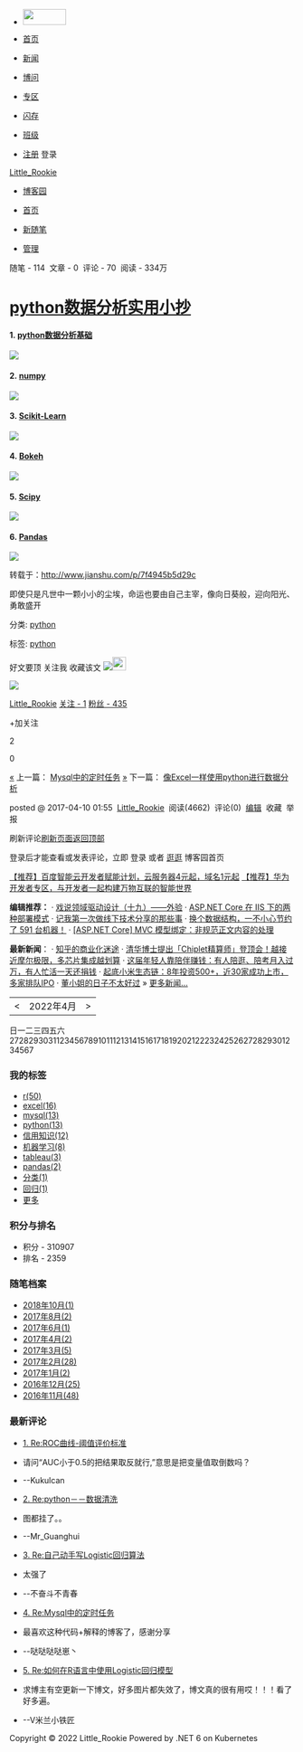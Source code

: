 <a id="top"></a>

- [<img width="76" height="28" src="../../../_resources/logo_954d0ef2a75748f0a5b6314085f6c62a.svg"/>](https://www.cnblogs.com/ "开发者的网上家园")
- [首页](https://www.cnblogs.com/)
- [新闻](https://news.cnblogs.com/)
- [博问](https://q.cnblogs.com/)
- <a id="nav_brandzone"></a>[专区](https://brands.cnblogs.com/huawei)
- [闪存](https://ing.cnblogs.com/)
- [班级](https://edu.cnblogs.com/)

- [注册](https://account.cnblogs.com/signup) 登录

<a id="Header1_HeaderTitle"></a>[Little_Rookie](https://www.cnblogs.com/nxld/)

- <a id="blog_nav_sitehome"></a>[博客园](https://www.cnblogs.com/)
- <a id="blog_nav_myhome"></a>[首页](https://www.cnblogs.com/nxld/)
- <a id="blog_nav_newpost"></a>[新随笔](https://i.cnblogs.com/EditPosts.aspx?opt=1)

- <a id="blog_nav_admin"></a>[管理](https://i.cnblogs.com/)

<a id="stats_post_count"></a>随笔 \- 114  <a id="stats_article_count"></a>文章 \- 0  <a id="stats_comment_count"></a>评论 \- 70  <a id="stats_total_view_count"></a>阅读 \- 334万

# <a id="cb_post_title_url"></a>[python数据分析实用小抄](https://www.cnblogs.com/nxld/p/6687253.html)

#### 1. [python数据分析基础](https://s3.amazonaws.com/assets.datacamp.com/blog_assets/PythonForDataScience.pdf)

![](../../../_resources/2_cc2029f3fdaa4b2d8cba9bc007d3d304.png)

#### 2. [numpy](https://s3.amazonaws.com/assets.datacamp.com/blog_assets/Numpy_Python_Cheat_Sheet.pdf)

![](../../../_resources/2_b9e33f509fdd46c69a1cd86a1f29c0cd.png)

#### 3. [Scikit-Learn](https://s3.amazonaws.com/assets.datacamp.com/blog_assets/Scikit_Learn_Cheat_Sheet_Python.pdf)

![](../../../_resources/2_873cbab1d7f64bf587bd10ee59fb4c61.png)

#### 4. [Bokeh](https://s3.amazonaws.com/assets.datacamp.com/blog_assets/Python_Bokeh_Cheat_Sheet.pdf)

![](../../../_resources/2_0ac2d42ae9bd4a459c0250e378d30c09.png)

#### 5. [Scipy](https://s3.amazonaws.com/assets.datacamp.com/blog_assets/Python_SciPy_Cheat_Sheet_Linear_Algebra.pdf)

![](../../../_resources/2_aa7845e71d144909a101bca98b7af010.png)

#### 6. [Pandas](https://s3.amazonaws.com/assets.datacamp.com/blog_assets/PandasPythonForDataScience+%281%29.pdf)

![](../../../_resources/2_d332d0aabd7742a486d4f65ff8bb4afb.png)

转载于：http://www.jianshu.com/p/7f4945b5d29c

即使只是凡世中一颗小小的尘埃，命运也要由自己主宰，像向日葵般，迎向阳光、勇敢盛开

分类: [python](https://www.cnblogs.com/nxld/category/908516.html)

标签: [python](https://www.cnblogs.com/nxld/tag/python/)

<a id="green_channel_digg"></a>好文要顶 <a id="green_channel_follow"></a>关注我 <a id="green_channel_favorite"></a>收藏该文 <a id="green_channel_weibo"></a>![](../../../_resources/icon_weibo_24_ef9a257d3a0747dab8fb7ba81072772c.png)<a id="green_channel_wechat"></a><img width="24" height="24" src="../../../_resources/wechat_6d7f48465e174a42b9ce43b3a29b3650.png"/>

[![](../../../_resources/20161112155140_25f11561331d421ba38f6ea0dd431311.png)](https://home.cnblogs.com/u/nxld/)

[Little_Rookie](https://home.cnblogs.com/u/nxld/)
[关注 \- 1](https://home.cnblogs.com/u/nxld/followees/)
[粉丝 \- 435](https://home.cnblogs.com/u/nxld/followers/)

+加关注

<a id="digg_count"></a>2

<a id="bury_count"></a>0

[«](https://www.cnblogs.com/nxld/p/6624966.html) 上一篇： [Mysql中的定时任务](https://www.cnblogs.com/nxld/p/6624966.html "发布于 2017-03-27 02:26")
[»](https://www.cnblogs.com/nxld/p/6756492.html) 下一篇： [像Excel一样使用python进行数据分析](https://www.cnblogs.com/nxld/p/6756492.html "发布于 2017-04-24 13:44")

posted @ <a id="post-date"></a>2017-04-10 01:55  [Little_Rookie](https://www.cnblogs.com/nxld/)  阅读(<a id="post_view_count"></a>4662)  评论(<a id="post_comment_count"></a>0)  [编辑](https://i.cnblogs.com/EditPosts.aspx?postid=6687253)  收藏  举报

<a id="!comments"></a>

<a id="commentform"></a>

<a id="lnk_RefreshComments"></a>刷新评论[刷新页面](#)[返回顶部](#top)

登录后才能查看或发表评论，立即 登录 或者 [逛逛](https://www.cnblogs.com/) 博客园首页

[【推荐】百度智能云开发者赋能计划，云服务器4元起，域名1元起](https://cloud.baidu.com/campaign/2022developer/index.html?track=18708feb6fc4c4db36171b5d7d99f1509444b5c535f8dfc7#person)
[【推荐】华为开发者专区，与开发者一起构建万物互联的智能世界](https://brands.cnblogs.com/huawei)

**编辑推荐：**
· [戏说领域驱动设计（十九）——外验](https://www.cnblogs.com/skevin/p/16035785.html)
· [ASP.NET Core 在 IIS 下的两种部署模式](https://www.cnblogs.com/artech/p/inside-asp-net-core-6-32.html)
· [记我第一次做线下技术分享的那些事](https://www.cnblogs.com/skychen1218/p/16068503.html)
· [换个数据结构，一不小心节约了 591 台机器！](https://www.cnblogs.com/thisiswhy/p/16066548.html)
· [\[ASP.NET Core\] MVC 模型绑定：非规范正文内容的处理](https://www.cnblogs.com/tcjiaan/p/16058491.html)

**最新新闻**：
· [知乎的商业化迷途](https://news.cnblogs.com/n/718066/)
· [清华博士提出「Chiplet精算师」登顶会！越接近摩尔极限，多芯片集成越划算](https://news.cnblogs.com/n/718041/)
· [这届年轻人靠陪伴赚钱：有人陪逛、陪考月入过万，有人忙活一天还捐钱](https://news.cnblogs.com/n/718067/)
· [起底小米生态链：8年投资500+，近30家成功上市，多家排队IPO](https://news.cnblogs.com/n/718065/)
· [董小姐的日子不太好过](https://news.cnblogs.com/n/718064/)
» [更多新闻...](https://news.cnblogs.com/ "IT 新闻")

|     |     |     |
| --- | --- | --- |
| <   | 2022年4月 | >   |

日一二三四五六27282930311234567891011121314151617181920212223242526272829301234567

### 我的标签

- [r(50)](https://www.cnblogs.com/nxld/tag/r/)
- [excel(16)](https://www.cnblogs.com/nxld/tag/excel/)
- [mysql(13)](https://www.cnblogs.com/nxld/tag/mysql/)
- [python(13)](https://www.cnblogs.com/nxld/tag/python/)
- [信用知识(12)](https://www.cnblogs.com/nxld/tag/%E4%BF%A1%E7%94%A8%E7%9F%A5%E8%AF%86/)
- [机器学习(8)](https://www.cnblogs.com/nxld/tag/%E6%9C%BA%E5%99%A8%E5%AD%A6%E4%B9%A0/)
- [tableau(3)](https://www.cnblogs.com/nxld/tag/tableau/)
- [pandas(2)](https://www.cnblogs.com/nxld/tag/pandas/)
- [分类(1)](https://www.cnblogs.com/nxld/tag/%E5%88%86%E7%B1%BB/)
- [回归(1)](https://www.cnblogs.com/nxld/tag/%E5%9B%9E%E5%BD%92/)
- [更多](https://www.cnblogs.com/nxld/tag/)

### 积分与排名

- 积分 \- 310907
- 排名 \- 2359

### 随笔档案

- [2018年10月(1)](https://www.cnblogs.com/nxld/archive/2018/10.html)
- [2017年8月(2)](https://www.cnblogs.com/nxld/archive/2017/08.html)
- [2017年6月(1)](https://www.cnblogs.com/nxld/archive/2017/06.html)
- [2017年4月(2)](https://www.cnblogs.com/nxld/archive/2017/04.html)
- [2017年3月(5)](https://www.cnblogs.com/nxld/archive/2017/03.html)
- [2017年2月(28)](https://www.cnblogs.com/nxld/archive/2017/02.html)
- [2017年1月(2)](https://www.cnblogs.com/nxld/archive/2017/01.html)
- [2016年12月(25)](https://www.cnblogs.com/nxld/archive/2016/12.html)
- [2016年11月(48)](https://www.cnblogs.com/nxld/archive/2016/11.html)

### 最新评论

- [1\. Re:ROC曲线-阈值评价标准](https://www.cnblogs.com/nxld/p/6365637.html)
- 请问“AUC小于0.5的把结果取反就行,”意思是把变量值取倒数吗？
    
- --Kukulcan
- [2\. Re:python－－数据清洗](https://www.cnblogs.com/nxld/p/6085605.html)
- 图都挂了。。
    
- --Mr_Guanghui
- [3\. Re:自己动手写Logistic回归算法](https://www.cnblogs.com/nxld/p/6125809.html)
- 太强了
    
- --不奋斗不青春
- [4\. Re:Mysql中的定时任务](https://www.cnblogs.com/nxld/p/6624966.html)
- 最喜欢这种代码+解释的博客了，感谢分享
    
- --哒哒哒哒崽丶
- [5\. Re:如何在R语言中使用Logistic回归模型](https://www.cnblogs.com/nxld/p/6170690.html)
- 求博主有空更新一下博文，好多图片都失效了，博文真的很有用哎！！！看了好多遍。
    
- --V米兰小铁匠

Copyright © 2022 Little_Rookie
<a id="poweredby"></a>Powered by .NET 6 on Kubernetes